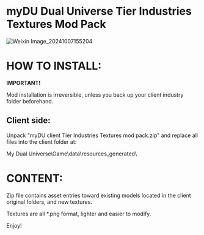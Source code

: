 # myDU Dual Universe Tier Industries Textures Mod Pack


![Weixin Image_20241007155204](https://github.com/user-attachments/assets/c7ea556d-20a4-4e51-a5b3-b7091ffff91f)



# HOW TO INSTALL:
**IMPORTANT!**

Mod installation is irreversible, unless you back up your client industry folder beforehand.

## Client side:

Unpack "myDU client Tier Industries Textures mod pack.zip" and replace all files into the client folder at:     

My Dual Universe\Game\data\resources_generated\


# CONTENT:

Zip file contains asset entries toward existing models located in the client original folders, and new textures.

Textures are all *.png format, lighter and easier to modify.





Enjoy!
